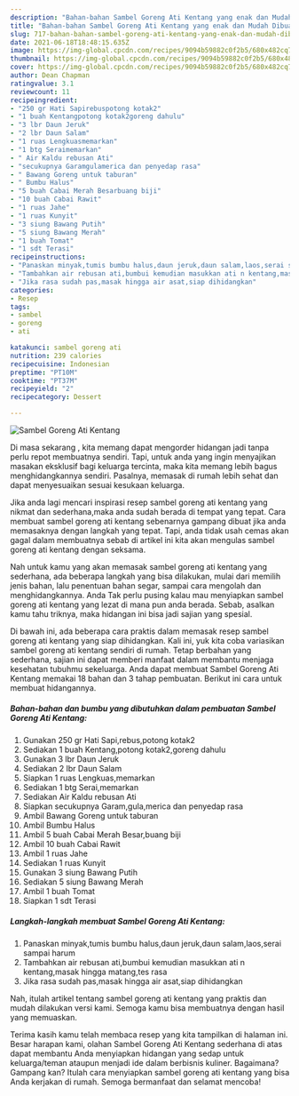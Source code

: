 ```yaml
---
description: "Bahan-bahan Sambel Goreng Ati Kentang yang enak dan Mudah Dibuat"
title: "Bahan-bahan Sambel Goreng Ati Kentang yang enak dan Mudah Dibuat"
slug: 717-bahan-bahan-sambel-goreng-ati-kentang-yang-enak-dan-mudah-dibuat
date: 2021-06-18T18:48:15.635Z
image: https://img-global.cpcdn.com/recipes/9094b59882c0f2b5/680x482cq70/sambel-goreng-ati-kentang-foto-resep-utama.jpg
thumbnail: https://img-global.cpcdn.com/recipes/9094b59882c0f2b5/680x482cq70/sambel-goreng-ati-kentang-foto-resep-utama.jpg
cover: https://img-global.cpcdn.com/recipes/9094b59882c0f2b5/680x482cq70/sambel-goreng-ati-kentang-foto-resep-utama.jpg
author: Dean Chapman
ratingvalue: 3.1
reviewcount: 11
recipeingredient:
- "250 gr Hati Sapirebuspotong kotak2"
- "1 buah Kentangpotong kotak2goreng dahulu"
- "3 lbr Daun Jeruk"
- "2 lbr Daun Salam"
- "1 ruas Lengkuasmemarkan"
- "1 btg Seraimemarkan"
- " Air Kaldu rebusan Ati"
- "secukupnya Garamgulamerica dan penyedap rasa"
- " Bawang Goreng untuk taburan"
- " Bumbu Halus"
- "5 buah Cabai Merah Besarbuang biji"
- "10 buah Cabai Rawit"
- "1 ruas Jahe"
- "1 ruas Kunyit"
- "3 siung Bawang Putih"
- "5 siung Bawang Merah"
- "1 buah Tomat"
- "1 sdt Terasi"
recipeinstructions:
- "Panaskan minyak,tumis bumbu halus,daun jeruk,daun salam,laos,serai sampai harum"
- "Tambahkan air rebusan ati,bumbui kemudian masukkan ati n kentang,masak hingga matang,tes rasa"
- "Jika rasa sudah pas,masak hingga air asat,siap dihidangkan"
categories:
- Resep
tags:
- sambel
- goreng
- ati

katakunci: sambel goreng ati 
nutrition: 239 calories
recipecuisine: Indonesian
preptime: "PT10M"
cooktime: "PT37M"
recipeyield: "2"
recipecategory: Dessert

---
```



![Sambel Goreng Ati Kentang](https://img-global.cpcdn.com/recipes/9094b59882c0f2b5/680x482cq70/sambel-goreng-ati-kentang-foto-resep-utama.jpg)

Di masa  sekarang , kita memang dapat mengorder hidangan jadi tanpa perlu repot membuatnya sendiri. Tapi, untuk anda yang ingin menyajikan masakan eksklusif bagi keluarga tercinta, maka kita memang lebih bagus menghidangkannya sendiri. Pasalnya, memasak di rumah lebih sehat dan dapat menyesuaikan sesuai kesukaan keluarga.

Jika anda lagi mencari inspirasi resep sambel goreng ati kentang yang nikmat dan sederhana,maka anda sudah berada di tempat yang tepat. Cara membuat sambel goreng ati kentang  sebenarnya gampang dibuat jika anda memasaknya dengan langkah yang tepat. Tapi, anda tidak usah cemas akan gagal dalam membuatnya 
sebab di artikel ini kita akan mengulas sambel goreng ati kentang dengan seksama.  



Nah untuk kamu yang akan memasak sambel goreng ati kentang yang sederhana, ada beberapa langkah yang bisa dilakukan, mulai dari memilih jenis bahan, lalu penentuan bahan segar, sampai cara mengolah dan menghidangkannya. Anda Tak perlu pusing kalau mau menyiapkan sambel goreng ati kentang yang lezat di mana pun anda berada. Sebab, asalkan kamu  tahu triknya, maka hidangan ini bisa jadi sajian yang spesial.

Di bawah ini, ada beberapa cara praktis  dalam memasak resep sambel goreng ati kentang yang siap dihidangkan. Kali ini, yuk kita coba variasikan sambel goreng ati kentang sendiri di rumah. Tetap berbahan yang sederhana, sajian ini dapat memberi manfaat dalam membantu menjaga kesehatan tubuhmu sekeluarga. Anda dapat membuat Sambel Goreng Ati Kentang memakai 18 bahan dan 3 tahap pembuatan. Berikut ini cara untuk membuat hidangannya.

<!--inarticleads1-->

##### Bahan-bahan dan bumbu yang dibutuhkan dalam pembuatan Sambel Goreng Ati Kentang:

1. Gunakan 250 gr Hati Sapi,rebus,potong kotak2
1. Sediakan 1 buah Kentang,potong kotak2,goreng dahulu
1. Gunakan 3 lbr Daun Jeruk
1. Sediakan 2 lbr Daun Salam
1. Siapkan 1 ruas Lengkuas,memarkan
1. Sediakan 1 btg Serai,memarkan
1. Sediakan  Air Kaldu rebusan Ati
1. Siapkan secukupnya Garam,gula,merica dan penyedap rasa
1. Ambil  Bawang Goreng untuk taburan
1. Ambil  Bumbu Halus
1. Ambil 5 buah Cabai Merah Besar,buang biji
1. Ambil 10 buah Cabai Rawit
1. Ambil 1 ruas Jahe
1. Sediakan 1 ruas Kunyit
1. Gunakan 3 siung Bawang Putih
1. Sediakan 5 siung Bawang Merah
1. Ambil 1 buah Tomat
1. Siapkan 1 sdt Terasi




<!--inarticleads2-->

##### Langkah-langkah membuat Sambel Goreng Ati Kentang:

1. Panaskan minyak,tumis bumbu halus,daun jeruk,daun salam,laos,serai sampai harum
1. Tambahkan air rebusan ati,bumbui kemudian masukkan ati n kentang,masak hingga matang,tes rasa
1. Jika rasa sudah pas,masak hingga air asat,siap dihidangkan




Nah, itulah artikel tentang  sambel goreng ati kentang  yang praktis dan mudah dilakukan versi kami. Semoga kamu bisa membuatnya dengan hasil yang memuaskan. 

Terima kasih kamu telah membaca resep yang kita tampilkan di halaman ini. Besar harapan kami, olahan  Sambel Goreng Ati Kentang sederhana di atas dapat membantu Anda menyiapkan hidangan yang sedap untuk keluarga/teman ataupun menjadi ide dalam berbisnis kuliner. Bagaimana? Gampang kan? Itulah cara menyiapkan sambel goreng ati kentang yang bisa Anda kerjakan di rumah. Semoga bermanfaat dan selamat mencoba!

